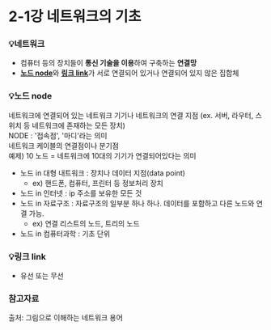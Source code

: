 # 2-1강 네트워크의 기초

### 💡네트워크
- 컴퓨터 등의 장치들이 **통신 기술을 이용**하여 구축하는 **연결망**
- [**노드 node**](💡노드-node)와 [**링크 link**](💡링크-link)가 서로 연결되어 있거나 연결되어 있지 않은 집합체

### 💡노드 node
네트워크에 연결되어 있는 네트워크 기기나 네트워크의 연결 지점 (ex. 서버, 라우터, 스위치 등 네트워크에 존재하는 모든 장치)   
NODE : '접속점', '마디'라는 의미   
네트워크 케이블의 연결점이나 분기점   
예제) 10 노드 = 네트워크에 10대의 기기가 연결되어있다는 의미   

- 노드 in 대형 내트워크 : 장치나 데이터 지점(data point)  
  - ex) 핸드폰, 컴퓨터, 프린터 등 정보처리 장치
- 노드 in 인터넷 : ip 주소를 보유한 모든 것  
- 노드 in 자료구조 : 자료구조의 일부분 하나 하나. 데이터를 포함하고 다른 노드와 연결 가능.
  - ex) 연결 리스트의 노드, 트리의 노드
- 노드 in 컴퓨터과학 : 기초 단위

### 💡링크 link
- 유선 또는 무선


### 참고자료
출처: 그림으로 이해하는 네트워크 용어
